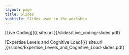```yaml
---
layout: page
title: Slides
subtitle: Slides used in the workshop
---
```


[Live Coding]({{ site.url }}/slides/Live_coding-slides.pdf)

[Expertise Levels and Cognitive Load]({{ site.url }}/slides/Expertise_Levels_and_Cognitive_Load-slides.pdf)
